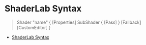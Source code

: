 # ShaderLab Syntax

> Shader "name" 
> { 
>   [Properties] 
>   SubShader
>   {
>       [Pass]
>   }
>   [Fallback] 
>   [CustomEditor] 
> }

* [ShaderLab Syntax](https://docs.unity3d.com/Manual/SL-Shader.html)